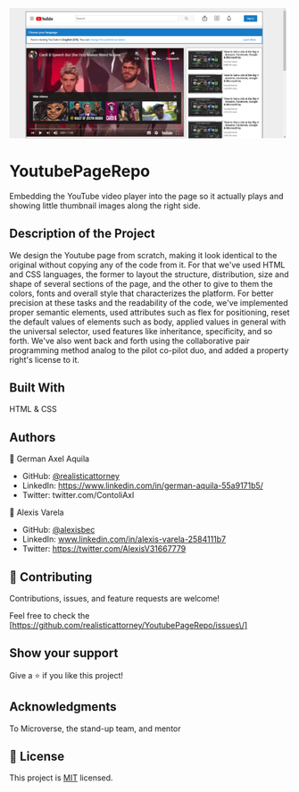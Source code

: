 
![Screenshot](https://github.com/realisticattorney/YoutubePageRepo/blob/feature/icons/screenshot.png)

# YoutubePageRepo

Embedding the YouTube video player into the page so it actually plays and showing little thumbnail images along the right side. 

## Description of the Project

We design the Youtube page from scratch, making it look identical to the original without copying any of the code from it. For that we've used HTML and CSS languages, the former to layout the structure, distribution, size and shape of several sections of the page, and the other to give to them the colors, fonts and overall style that characterizes the platform. For better precision at these tasks and the readability of the code, we've implemented proper semantic elements, used attributes such as flex for positioning, reset the default values of elements such as body, applied values in general with the universal selector, used features like inheritance, specificity, and so forth. We've also went back and forth using the collaborative pair programming method analog to the pilot co-pilot duo, and added a property right's license to it. 

## Built With

HTML & CSS


## Authors

👤 German Axel Aquila

- GitHub: [@realisticattorney](https://github.com/realisticattorney)
- LinkedIn: https://www.linkedin.com/in/german-aquila-55a9171b5/
- Twitter: twitter.com/ContoliAxl


👤 Alexis Varela

- GitHub: [@alexisbec](hhttps://github.com/alexisbec)
- LinkedIn: www.linkedin.com/in/alexis-varela-2584111b7
- Twitter: https://twitter.com/AlexisV31667779


## 🤝 Contributing

Contributions, issues, and feature requests are welcome!

Feel free to check the [https://github.com/realisticattorney/YoutubePageRepo/issues\/]

## Show your support

Give a ⭐️ if you like this project!

## Acknowledgments

To Microverse, the stand-up team, and mentor

## 📝 License

This project is [MIT](https://github.com/realisticattorney/YoutubePageRepo/blob/feature/The%20MIT%20License.txt) licensed.
